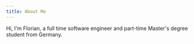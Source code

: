 ```yaml
---
title: About Me
---
```


Hi, I'm Florian, a full time software engineer and part-time Master's degree student from Germany.
